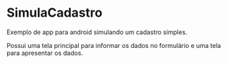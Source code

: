 # SimulaCadastro
Exemplo de app para android simulando um cadastro simples.

Possui uma tela principal para informar os dados no formulário e uma tela para apresentar os dados.
